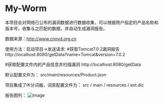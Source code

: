 # My-Worm

本项目会对网络已公布的漏洞数据进行数据收集，可以根据用户指定的产品名称和版本号，收集与之匹配的数据，并自动生成漏洞报告。

数据来源：http://www.cnnvd.org.cn

使用方法：启动项目->发送请求:
#获取Tomcat7.0.2漏洞报告
http://localhost:8080/getData?name=Tomcat&version=7.0.2

#获取配置文件内的产品信息并扫描漏洞
http://localhost:8080/getData

默认配置文件为：
src/main/resources/Product.json

项目集成了IK分词器，词库配置文件为：
src / main / resources / ext.dic


报告图列：
![image](https://user-images.githubusercontent.com/37602564/112410576-5bb19280-8d56-11eb-8c8e-722f25e8174e.png)
